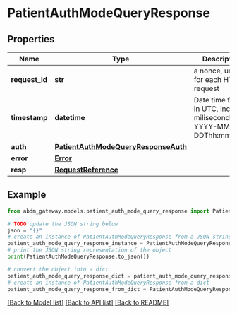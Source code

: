 # PatientAuthModeQueryResponse


## Properties

Name | Type | Description | Notes
------------ | ------------- | ------------- | -------------
**request_id** | **str** | a nonce, unique for each HTTP request | 
**timestamp** | **datetime** | Date time format in UTC, includes miliseconds YYYY-MM-DDThh:mm:ss.vZ | 
**auth** | [**PatientAuthModeQueryResponseAuth**](PatientAuthModeQueryResponseAuth.md) |  | [optional] 
**error** | [**Error**](Error.md) |  | [optional] 
**resp** | [**RequestReference**](RequestReference.md) |  | 

## Example

```python
from abdm_gateway.models.patient_auth_mode_query_response import PatientAuthModeQueryResponse

# TODO update the JSON string below
json = "{}"
# create an instance of PatientAuthModeQueryResponse from a JSON string
patient_auth_mode_query_response_instance = PatientAuthModeQueryResponse.from_json(json)
# print the JSON string representation of the object
print(PatientAuthModeQueryResponse.to_json())

# convert the object into a dict
patient_auth_mode_query_response_dict = patient_auth_mode_query_response_instance.to_dict()
# create an instance of PatientAuthModeQueryResponse from a dict
patient_auth_mode_query_response_from_dict = PatientAuthModeQueryResponse.from_dict(patient_auth_mode_query_response_dict)
```
[[Back to Model list]](../README.md#documentation-for-models) [[Back to API list]](../README.md#documentation-for-api-endpoints) [[Back to README]](../README.md)


